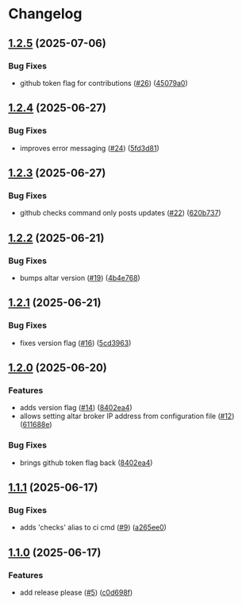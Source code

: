 # Changelog

## [1.2.5](https://github.com/t-monaghan/gh-altar/compare/v1.2.4...v1.2.5) (2025-07-06)


### Bug Fixes

* github token flag for contributions ([#26](https://github.com/t-monaghan/gh-altar/issues/26)) ([45079a0](https://github.com/t-monaghan/gh-altar/commit/45079a02f287102e815ebb6c88cc20198d206078))

## [1.2.4](https://github.com/t-monaghan/gh-altar/compare/v1.2.3...v1.2.4) (2025-06-27)


### Bug Fixes

* improves error messaging ([#24](https://github.com/t-monaghan/gh-altar/issues/24)) ([5fd3d81](https://github.com/t-monaghan/gh-altar/commit/5fd3d81e023778862fe9e233b6d60897bc5dbd0a))

## [1.2.3](https://github.com/t-monaghan/gh-altar/compare/v1.2.2...v1.2.3) (2025-06-27)


### Bug Fixes

* github checks command only posts updates ([#22](https://github.com/t-monaghan/gh-altar/issues/22)) ([620b737](https://github.com/t-monaghan/gh-altar/commit/620b7379fa812a105d018f2b3fc2950e3dcc4c4a))

## [1.2.2](https://github.com/t-monaghan/gh-altar/compare/v1.2.1...v1.2.2) (2025-06-21)


### Bug Fixes

* bumps altar version ([#19](https://github.com/t-monaghan/gh-altar/issues/19)) ([4b4e768](https://github.com/t-monaghan/gh-altar/commit/4b4e7680c4e80c9493d0e2a8310d1d0fe6fa4b60))

## [1.2.1](https://github.com/t-monaghan/gh-altar/compare/v1.2.0...v1.2.1) (2025-06-21)


### Bug Fixes

* fixes version flag ([#16](https://github.com/t-monaghan/gh-altar/issues/16)) ([5cd3963](https://github.com/t-monaghan/gh-altar/commit/5cd39639afb3b0821d65c6a25f96fceaaf0fb676))

## [1.2.0](https://github.com/t-monaghan/gh-altar/compare/v1.1.1...v1.2.0) (2025-06-20)


### Features

* adds version flag ([#14](https://github.com/t-monaghan/gh-altar/issues/14)) ([8402ea4](https://github.com/t-monaghan/gh-altar/commit/8402ea41efcccf9fdfe466f3b9950b0a35f1d962))
* allows setting altar broker IP address from configuration file ([#12](https://github.com/t-monaghan/gh-altar/issues/12)) ([611688e](https://github.com/t-monaghan/gh-altar/commit/611688ed2fc797daffe7fbb91320a2992782cc0f))


### Bug Fixes

* brings github token flag back ([8402ea4](https://github.com/t-monaghan/gh-altar/commit/8402ea41efcccf9fdfe466f3b9950b0a35f1d962))

## [1.1.1](https://github.com/t-monaghan/gh-altar/compare/v1.1.0...v1.1.1) (2025-06-17)


### Bug Fixes

* adds 'checks' alias to ci cmd ([#9](https://github.com/t-monaghan/gh-altar/issues/9)) ([a265ee0](https://github.com/t-monaghan/gh-altar/commit/a265ee0e66b8ab881ba2cbef5565541d0fe17b5c))

## [1.1.0](https://github.com/t-monaghan/gh-altar/compare/v1.0.0...v1.1.0) (2025-06-17)


### Features

* add release please ([#5](https://github.com/t-monaghan/gh-altar/issues/5)) ([c0d698f](https://github.com/t-monaghan/gh-altar/commit/c0d698f451346401b30fe7e3ac3bc4509d594966))
